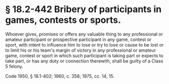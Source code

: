 # § 18.2-442 Bribery of participants in games, contests or sports.

<p>Whoever gives, promises or offers any valuable thing to any professional or amateur participant or prospective participant in any game, contest or sport, with intent to influence him to lose or try to lose or cause to be lost or to limit his or his team's margin of victory in any professional or amateur game, contest or sport in which such participant is taking part or expects to take part, or has any duty or connection therewith, shall be guilty of a Class 5 felony.</p><p>Code 1950, § 18.1-402; 1960, c. 358; 1975, cc. 14, 15.</p>